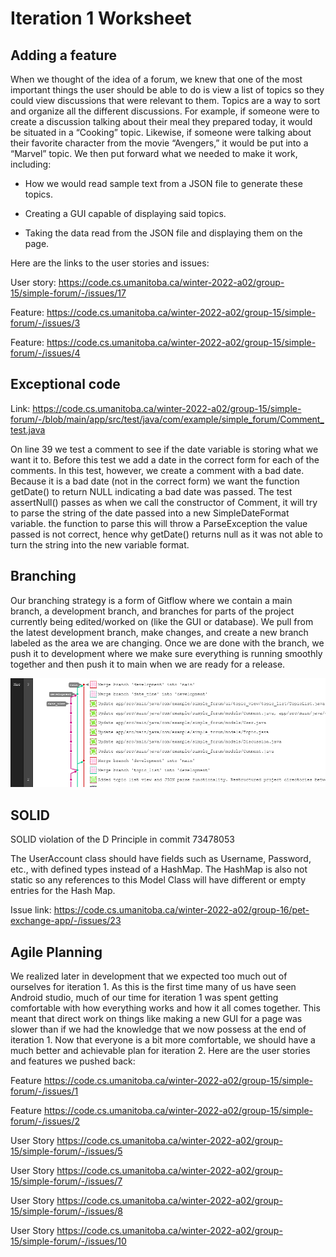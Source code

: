 Iteration 1 Worksheet
=====================

Adding a feature
-----------------

When we thought of the idea of a forum, we knew that one of the most important things the user should be able to do is view a list of topics so they could view discussions that were relevant to them. Topics are a way to sort and organize all the different discussions. For example, if someone were to create a discussion talking about their meal they prepared today, it would be situated in a “Cooking” topic. Likewise, if someone were talking about their favorite character from the movie “Avengers,” it would be put into a “Marvel” topic. We then put forward what we needed to make it work, including: 

- How we would read sample text from a JSON file to generate these topics.  

- Creating a GUI capable of displaying said topics. 

- Taking the data read from the JSON file and displaying them on the page. 

 

Here are the links to the user stories and issues: 

User story: https://code.cs.umanitoba.ca/winter-2022-a02/group-15/simple-forum/-/issues/17 

Feature: https://code.cs.umanitoba.ca/winter-2022-a02/group-15/simple-forum/-/issues/3 

Feature: https://code.cs.umanitoba.ca/winter-2022-a02/group-15/simple-forum/-/issues/4


Exceptional code
----------------

Link: https://code.cs.umanitoba.ca/winter-2022-a02/group-15/simple-forum/-/blob/main/app/src/test/java/com/example/simple_forum/Comment_test.java

On line 39 we test a comment to see if the date variable is storing what we want it to. Before this test we add a date in the correct form for each of the comments. In this test, however, we create a comment with a bad date. Because it is a bad date (not in the correct form) we want the function getDate() to return NULL indicating a bad date was passed. The test assertNull() passes as when we call the constructor of Comment, it will try to parse the string of the date passed into a new SimpleDateFormat variable. the function to parse this will throw a ParseException the value passed is not correct, hence why getDate() returns null as it was not able to turn the string into the new variable format. 


Branching
----------

Our branching strategy is a form of Gitflow where we contain a main branch, a development branch, and branches for parts of the project currently being edited/worked on (like the GUI or database). We pull from the latest development branch, make changes, and create a new branch labeled as the area we are changing. Once we are done with the branch, we push it to development where we make sure everything is running smoothly together and then push it to main when we are ready for a release. 

![alt text](graph.png)



SOLID
-----

SOLID violation of the D Principle in commit 73478053  

The UserAccount class should have fields such as Username, Password, etc., with defined types instead of a HashMap. The HashMap is also not static so any references to this Model Class will have different or empty entries for the Hash Map. 

Issue link: https://code.cs.umanitoba.ca/winter-2022-a02/group-16/pet-exchange-app/-/issues/23 


Agile Planning
--------------

We realized later in development that we expected too much out of ourselves for iteration 1. As this is the first time many of us have seen Android studio, much of our time for iteration 1 was spent getting comfortable with how everything works and how it all comes together. This meant that direct work on things like making a new GUI for a page was slower than if we had the knowledge that we now possess at the end of iteration 1. Now that everyone is a bit more comfortable, we should have a much better and achievable plan for iteration 2. Here are the user stories and features we pushed back: 

Feature https://code.cs.umanitoba.ca/winter-2022-a02/group-15/simple-forum/-/issues/1 

Feature https://code.cs.umanitoba.ca/winter-2022-a02/group-15/simple-forum/-/issues/2 

User Story https://code.cs.umanitoba.ca/winter-2022-a02/group-15/simple-forum/-/issues/5 

User Story https://code.cs.umanitoba.ca/winter-2022-a02/group-15/simple-forum/-/issues/7 

User Story https://code.cs.umanitoba.ca/winter-2022-a02/group-15/simple-forum/-/issues/8 

User Story https://code.cs.umanitoba.ca/winter-2022-a02/group-15/simple-forum/-/issues/10 
